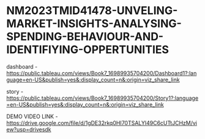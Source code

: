 # NM2023TMID41478-UNVELING-MARKET-INSIGHTS-ANALYSING-SPENDING-BEHAVIOUR-AND-IDENTIFIYING-OPPERTUNITIES

dashboard -https://public.tableau.com/views/Book7_16989935704200/Dashboard1?:language=en-US&publish=yes&:display_count=n&:origin=viz_share_link

story -https://public.tableau.com/views/Book7_16989935704200/Story1?:language=en-US&publish=yes&:display_count=n&:origin=viz_share_link

DEMO VIDEO LINK -https://drive.google.com/file/d/1gDE32rkq0HI70TSALYl49C6cUTtJCHzM/view?usp=drivesdk
